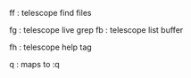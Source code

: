 <leader>ff : telescope find files

<leader>fg : telescope live grep
<leader>fb : telescope list buffer

<leader>fh : telescope help tag


<leader>q : maps to :q
